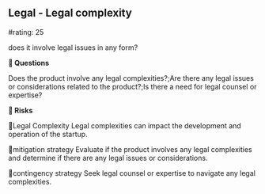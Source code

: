 

## Legal - Legal complexity

#rating: 25


does it involve legal issues in any form?

**💭 Questions**

Does the product involve any legal complexities?;Are there any legal issues or considerations related to the product?;Is there a need for legal counsel or expertise?

**🚨 Risks**

🚨Legal Complexity
Legal complexities can impact the development and operation of the startup.

🚨mitigation strategy
Evaluate if the product involves any legal complexities and determine if there are any legal issues or considerations.

🚨contingency strategy
Seek legal counsel or expertise to navigate any legal complexities.




